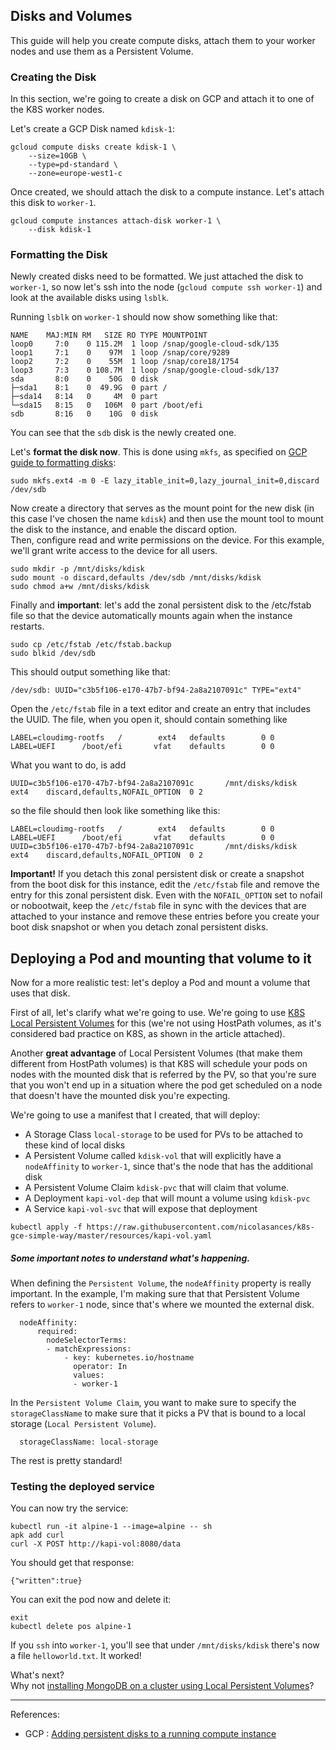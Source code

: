 ## Disks and Volumes

This guide will help you create compute disks, attach them to your worker nodes and use them as a Persistent Volume.

### Creating the Disk
In this section, we're going to create a disk on GCP and attach it to one of the K8S worker nodes.

Let's create a GCP Disk named `kdisk-1`: 
```
gcloud compute disks create kdisk-1 \
    --size=10GB \
    --type=pd-standard \
    --zone=europe-west1-c
```

Once created, we should attach the disk to a compute instance. Let's attach this disk to `worker-1`. 
```
gcloud compute instances attach-disk worker-1 \
    --disk kdisk-1
```

### Formatting the Disk
Newly created disks need to be formatted. We just attached the disk to `worker-1`, so now let's ssh into the node (`gcloud compute ssh worker-1`) and look at the available disks using `lsblk`. 

Running `lsblk` on `worker-1` should now show something like that: 
```
NAME    MAJ:MIN RM   SIZE RO TYPE MOUNTPOINT
loop0     7:0    0 115.2M  1 loop /snap/google-cloud-sdk/135
loop1     7:1    0    97M  1 loop /snap/core/9289
loop2     7:2    0    55M  1 loop /snap/core18/1754
loop3     7:3    0 108.7M  1 loop /snap/google-cloud-sdk/137
sda       8:0    0    50G  0 disk 
├─sda1    8:1    0  49.9G  0 part /
├─sda14   8:14   0     4M  0 part 
└─sda15   8:15   0   106M  0 part /boot/efi
sdb       8:16   0    10G  0 disk 
```

You can see that the `sdb` disk is the newly created one. 

Let's **format the disk now**. This is done using `mkfs`, as specified on [GCP guide to formatting disks](https://cloud.google.com/compute/docs/disks/add-persistent-disk#formatting):

```
sudo mkfs.ext4 -m 0 -E lazy_itable_init=0,lazy_journal_init=0,discard /dev/sdb
```

Now create a directory that serves as the mount point for the new disk (in this case I've chosen the name `kdisk`) and then use the mount tool to mount the disk to the instance, and enable the discard option. <br>
Then, configure read and write permissions on the device. For this example, we'll grant write access to the device for all users.
```
sudo mkdir -p /mnt/disks/kdisk
sudo mount -o discard,defaults /dev/sdb /mnt/disks/kdisk
sudo chmod a+w /mnt/disks/kdisk
```

Finally and **important**: let's add the zonal persistent disk to the /etc/fstab file so that the device automatically mounts again when the instance restarts.
```
sudo cp /etc/fstab /etc/fstab.backup
sudo blkid /dev/sdb
```
This should output something like that: 
```
/dev/sdb: UUID="c3b5f106-e170-47b7-bf94-2a8a2107091c" TYPE="ext4"
```
Open the `/etc/fstab` file in a text editor and create an entry that includes the UUID. The file, when you open it, should contain something like 
```
LABEL=cloudimg-rootfs   /        ext4   defaults        0 0
LABEL=UEFI      /boot/efi       vfat    defaults        0 0
```
What you want to do, is add 
```
UUID=c3b5f106-e170-47b7-bf94-2a8a2107091c       /mnt/disks/kdisk        ext4    discard,defaults,NOFAIL_OPTION  0 2
```

so the file should then look like something like this: 
```
LABEL=cloudimg-rootfs   /        ext4   defaults        0 0
LABEL=UEFI      /boot/efi       vfat    defaults        0 0
UUID=c3b5f106-e170-47b7-bf94-2a8a2107091c       /mnt/disks/kdisk        ext4    discard,defaults,NOFAIL_OPTION  0 2
```

**Important!** If you detach this zonal persistent disk or create a snapshot from the boot disk for this instance, edit the `/etc/fstab` file and remove the entry for this zonal persistent disk. Even with the `NOFAIL_OPTION` set to nofail or nobootwait, keep the `/etc/fstab` file in sync with the devices that are attached to your instance and remove these entries before you create your boot disk snapshot or when you detach zonal persistent disks.

## Deploying a Pod and mounting that volume to it
Now for a more realistic test: let's deploy a Pod and mount a volume that uses that disk.

First of all, let's clarify what we're going to use. We're going to use [K8S Local Persistent Volumes](https://kubernetes.io/blog/2019/04/04/kubernetes-1.14-local-persistent-volumes-ga) for this (we're not using HostPath volumes, as it's considered bad practice on K8S, as shown in the article attached).

Another **great advantage** of Local Persistent Volumes (that make them different from HostPath volumes) is that K8S will schedule your pods on nodes with the mounted disk that is referred by the PV, so that you're sure that you won't end up in a situation where the pod get scheduled on a node that doesn't have the mounted disk you're expecting. 

We're going to use a manifest that I created, that will deploy:
* A Storage Class `local-storage` to be used for PVs to be attached to these kind of local disks
* A Persistent Volume called `kdisk-vol` that will explicitly have a `nodeAffinity` to `worker-1`, since that's the node that has the additional disk
* A Persistent Volume Claim `kdisk-pvc` that will claim that volume. 
* A Deployment `kapi-vol-dep` that will mount a volume using `kdisk-pvc`
* A Service `kapi-vol-svc` that will expose that deployment

```
kubectl apply -f https://raw.githubusercontent.com/nicolasances/k8s-gce-simple-way/master/resources/kapi-vol.yaml
```

##### Some important notes to understand what's happening.
When defining the `Persistent Volume`, the `nodeAffinity` property is really important. In the example, I'm making sure that that Persistent Volume refers to `worker-1` node, since that's where we mounted the external disk.
```
  nodeAffinity:
      required: 
        nodeSelectorTerms: 
        - matchExpressions:
            - key: kubernetes.io/hostname
              operator: In 
              values: 
              - worker-1
```
In the `Persistent Volume Claim`, you want to make sure to specify the `storageClassName` to make sure that it picks a PV that is bound to a local storage (`Local Persistent Volume`).
```
  storageClassName: local-storage
```
The rest is pretty standard! 

### Testing the deployed service
You can now try the service:
```
kubectl run -it alpine-1 --image=alpine -- sh
apk add curl
curl -X POST http://kapi-vol:8080/data
```
You should get that response: 
```
{"written":true}
```

You can exit the pod now and delete it: 
```
exit
kubectl delete pos alpine-1
```
If you `ssh` into `worker-1`, you'll see that under `/mnt/disks/kdisk` there's now a file `helloworld.txt`. It worked!

What's next? <br>
Why not [installing MongoDB on a cluster using Local Persistent Volumes](04-mongo.md)?

---
References: 
 * GCP : [Adding persistent disks to a running compute instance](https://cloud.google.com/compute/docs/disks/add-persistent-disk)
